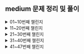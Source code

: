 ## medium 문제 정리 및 풀이

<details>
<summary>01~10번째 챌린지</summary>
<div markdown="1-10">

### 2. Get Return Type

> `ReturnType<T>`를 제네릭을 사용하지 않고 구현해보자.

```ts
// 예시
const fn = (v: boolean) => {
    if (v)
      return 1
    else
      return 2
  }
  
  type a = MyReturnType<typeof fn> // should be "1 | 2"
```

```ts
type MyReturnType<T> =  T extends (...args : any[]) => infer R ? R : any;
// 입력된 타입 T가 함수이면 함수의 반환타입이 사용되고, 그렇지 않으면 any타입이 사용된다.
// infer R를 응용하는 법
```

<hr />

### 3. Omit

> `Omit<T, K>`을 제네릭을 사용하지 않고 구현해보자. 
> `T` 타입의 모든 속성에서 `K`를 제외하고 타입을 구성한다.

```ts
// 예시
interface Todo {
    title: string
    description: string
    completed: boolean
}
  
type TodoPreview = MyOmit<Todo, 'description' | 'title'>
  
const todo: TodoPreview = {
    completed: false,
}
```

```ts
type MyOmit<T, K extends keyof T> = {
    [P in keyof T as P extends K ? never: P ]:T[P];
}
/*
    Omit은 Pick과 Exclude의 응용이므로
    type MyOmit<T, U extends keyof T> = Pick<T, Exclude<keyof T, U>>;
    로 표현 할 수 있다

    type Pick<T, K extends keyof T> = { [P in K]: T[P] } 이며
    type Exclude<T, U> = T extends U ? never : T 이므로
    [P in keyof T as P extends K ? never: P ]:T[P] 이다.

    T의 키 값들을 갖는 P가 K와 비교해서 맞다면 무시(never)하고,
    그렇지 않다면 P(T의 키 값인)로서 T 타입 내 속성으로 포함시킨 T[P]를 리턴
    Omit은 생략이란 뜻이므로 (T의 키 값 중 하나인)K를 포함시켜서는 안 된다
*/
```

<hr />

### 8. Readonly 2

> 두 개의 요소 T와 K를 갖는 제네릭 `MyReadonly2<T, K>`를 구현해보자.
> K는 T에 포함된 속성 셋이며 Readonly 값이어야 하며 T 내부의 나머지 값들의 타입은 readonly여선 안된다.

```ts
// 예시
interface Todo {
  title: string
  description: string
  completed: boolean
}

const todo: MyReadonly2<Todo, 'title' | 'description'> = {
  title: "Hey",
  description: "foobar",
  completed: false,
}

todo.title = "Hello" // Error: cannot reassign a readonly property
todo.description = "barFoo" // Error: cannot reassign a readonly property
todo.completed = true // OK
```

```ts
// 첫 번째 시도
 [P in keyof T as P extends K ? readonly P : P]: T[P] ;
// 접근 자체는 좋았으나 readonly가 return문에 쓰일 수 없음

// 두 번째 시도
type MyReadonly2<T, K = unknown> = {
  readonly [P in keyof T as P extends K ? P : never]: T[P]
} & T
// readonly Pick<T, K>와 T의 나머지를 & 연산자로 엮기
// 에러: Type 'false' does not satisfy the constraint 'true

// 세 번째 방법 (성공) 
type MyReadonly2<T, K extends keyof T = keyof T> = {
  // = keyof T는 매개변수가 하나만 왔을 때를 위한 선언문
  [P in keyof T as P extends K ? never : P]: T[P]
  // Exclude로 필터된 타입 내 속성은 그대로 유지
} & { 
  readonly [P in K]: T[P] 
  // Pick으로 필터된 타입 내 속성은 readonly를 적용
}
```

<hr/>

### 9. Deep Readonly

> 재귀적으로 서브 객체를 갖는 하나의 객체를 전부 readonly로 만드는 제네릭 `DeepReadonly<T>`를 구현하세요 
> 이번 챌린지에서는 객체를 다루는 법에 대해서 배울것입니다. 배열, 함수, 클래스 등은 고려하지 않아도 됩니다. 하지만 스스로 더 많은 케이스들에 대해서 생각해보고 도전해보세요.

```ts
// 예시
type X = { 
  x: { 
    a: 1
    b: 'hi'
  }
  y: 'hey'
}

type Expected = { 
  readonly x: { 
    readonly a: 1
    readonly b: 'hi'
  }
  readonly y: 'hey' 
}

const todo: DeepReadonly<X> // should be same as `Expected`
```

```ts
type DeepReadonly<T> = {
    readonly [P in keyof T]: keyof T[P] extends undefined ? T[P] : DeepReadonly<T[P]>
} // 재귀를 이용하여 key값 마다 내부로 들어가 readonly를 적용 (더 못 들어가면 undefined가 되므로 그 경우에는 빠져나옴)
```

<hr/>

### 10. Tuple to Union

>  주어진 하나의 튜플의 값들을 유니온으로 커버하는 제네릭 `TupleToUnion<T>`를 구현하세요.

```ts
// 예시 
type Arr = ['1', '2', '3']

const a: TupleToUnion<Arr> // expected to be '1' | '2' | '3'
```

```ts
// 첫 번째 방법 : 튜플을 전개하여 하나씩 꺼내는 방법(itor)
type TupleToUnion<T> = T extends unknown[] ? T[number] : never;

// 두 번째 방법 : 재귀적 방법으로 푸는 법
type TupleToUnion<T> = T extends [infer A,...infer B] ? ( A | TupleToUnion<B> ) : never;
```

<hr/>

### 12. Chainable Options

> 체이너블 옵션은 보통 자바스크립트에서 사용된다. 하지만 타입스크립트로 전환한다고 했을 때, 그것을 적절하게 타입으로 변환할 수 있을까요?
> 이번 챌린지에서는 두 개의 함수 `option(key, value)`과 `get()`을 갖는 객체나 클래스를 타이핑하게 됩니다.
> `option`에서는 주어진 키와 값으로 현재 구성 유형을 확장할 수 있고 `get`을 통해 최종 결과물에 접근해야 합니다.
> `key`는 `string` 타입만 받아야 하며 `value`는 아무 타입이나 받을 수 있습니다.

```ts
// 예시
declare const config: Chainable

const result = config
  .option('foo', 123)
  .option('name', 'type-challenges')
  .option('bar', { value: 'Hello World' })
  .get()

// expect the type of result to be:
interface Result {
  foo: number
  name: string
  bar: {
    value: string
  }
}
```

```ts
type Chainable<R extends {} = {}> = {
    option<K extends string, V>(key: K, value: V): Chainable<{[P in K]: V} & R>
    // key값인 K는 string만 받아야 하고 리턴 타입은 object여야 하므로 <R extends {}>로 명시
    // 이 제네릭은 재귀적으로 체이닝 되어야 하므로 리턴 타입에서 이전 체인에서 생성된 객체를 & 키워드로 추가
    get(): R
}
```

<hr/>

### 15. Last of Array

> 주어진 배열 `T`의 마지막 인자를 갖는 제네릭 `Last<T>`를 구현하세요.

```ts
// 예시
type arr1 = ['a', 'b', 'c']
type arr2 = [3, 2, 1]

type tail1 = Last<arr1> // expected to be 'c'
type tail2 = Last<arr2> // expected to be 1
```

```ts
// 배열을 spread operation을 사용해 마지막 요소와 나머지로 나누고 마지막 요소만을 리턴
type Last<T extends unknown[]> = T extends [...remains: unknown, last: infer L] ? L : never;
```

<hr />

### 16. Pop

> 주어진 배열 `T`에서 마지막 요소를 제외한 배열을 가지는 제네릭 `Pop<T>`를 구현하세요.

```ts
// 예시
type arr1 = ['a', 'b', 'c', 'd']
type arr2 = [3, 2, 1]

type re1 = Pop<arr1> // expected to be ['a', 'b', 'c']
type re2 = Pop<arr2> // expected to be [3, 2]
```

```ts
// 15번 Last of Array와 반대로 접근하여 배열의 마지막 값을 제외한 나머지 타입을 리턴
type Pop<T extends unknown[]> = T extends [...remains: infer R, last: unknown] ? R : never; 
```

<hr />

### 20. Promise.all

> Promise처럼 생긴 하나의 객체를 받고, 그 반환값이 Promise 상태에서 해제된 값(`Promise<T>`)의 타입을 갖는 함수 `PromiseAll`의 타입을 정의하세요.

```ts
// 예제
const promise1 = Promise.resolve(3);
const promise2 = 42;
const promise3 = new Promise<string>((resolve, reject) => {
  setTimeout(resolve, 100, 'foo');
});

// expected to be `Promise<[number, number, string]>`
const p = Promise.all([promise1, promise2, promise3] as const)
```

```ts
// PromiseAll이 갖는 매개변수 value는 튜플 구조를 갖는 배열이므로 readonly 처리된 [...T]가 된다
declare function PromiseAll<T extends unknown[]>(values: readonly [...T]): Promise<{
    [P in keyof T]: T[P] extends Promise<infer R> ? R : T[P]
    // 반환형의 Promise는 해당 키 값(T[P])이 만약 Promise라면 해당 Promise가 갖는 제네릭의 타입(infer R)을 반환하며 Promise가 아니라면 그대로 T[P]를 반환하도록 함
}>
```

<hr />

### 62. Type Lookup

> 가끔은 우리가 유니온 속성을 통해 속성 내부를 들여다보고 싶을 때가 있습니다.
> 이번 챌린지에서는 `type` 필드를 각각 갖는 유니온 `Cat | Dog` 내 상응하는 타입을 찾을겁니다.
> 바꿔 말하자면, 우리는 `Dog` 타입을 `Lookup<Dog | Cat, 'dog'>`로, `Cat` 타입을 `Lookup<Dog | Cat, 'cat'>`으로 얻어 낼 겁니다.

```ts
// 예시
interface Cat {
    type: 'cat'
    breeds: 'Abyssinian' | 'Shorthair' | 'Curl' | 'Bengal'
  }
  
  interface Dog {
    type: 'dog'
    breeds: 'Hound' | 'Brittany' | 'Bulldog' | 'Boxer'
    color: 'brown' | 'white' | 'black'
  }
  
  type MyDogType = LookUp<Cat | Dog, 'dog'> // expected to be `Dog`
```

```ts
// Union은 string 타입인 type 속성을 갖고, 이 유니온 내에 `type`이라는 키를 갖는 T(동물의 종류)로 필터링
// U extends { type: 'cat' } 이거나 U extends { type: 'dog' }일 때 해당하는 U(Dog | Cat) 타입을 리턴
type LookUp<U extends { type: string }, T extends U['type']> = U extends { type: T } ? U : never;
```

<hr />

</div>
</details>

<details>
<summary>11~20번째 챌린지</summary>
<div markdown="11-20">

### 106. Trim Left

> 주어진 문자열 타입을 받아 왼쪽 빈 칸을 없애는 `TrimLeft<T>`를 구현하세요.

```ts
// 예시
type trimed = TrimLeft<'  Hello World  '> // expected to be 'Hello World  '
```

```ts
// 첫 번째 방법
type TrimLeft<S extends string> = 
  S extends `${infer First}${infer Rest}` 
  // S를 앞글자와 나머지로 분류
    ? First extends ' '| '\n' | '\t' 
    // 만약 앞글자가 ' '(빈칸) '\n'(줄바꿈) '\t'(탭) 이라면
      ? TrimLeft<Rest> : S // 나머지 값을 재귀적으로 TrimLeft의 제네릭 인자로 넘김
    : never // 앞글자가 빈칸, 줄바꿈, 탭이 아니라면 리턴하지 않는다 

// 더 간편한 두 번째 방법
type TrimLeft<S extends string> =  S extends `${' ' | '\n' | '\t'}${infer R}` ? TrimLeft<R> : S
// 처음부터 First 대신 빈칸, 줄바꿈, 탭을 찾아 나머지를 재귀적으로 호출
```

- **타입스크립트의 타입 문법 내에서 문자열을 다루는 방법은 유용할 것 같으니 잘 알아두자**

<hr/>

### 108. Trim

> 문자열의 좌우측 빈칸을 없애는 제네릭 `Trim<T>`를 구현하세요.

```ts
// 예시
type trimed = Trim<'  Hello World  '> // expected to be 'Hello World'
```

```ts
// 타입 정의 없이 사용하면 길어지므로 Left와 Right를 따로 정의 한 후에
type TrimLeft<S extends string> = S extends `${' ' | '\n' | '\t'}${infer R}` ? TrimLeft<R> : S;
type TrimRight<S extends string> = S extends  `${infer L}${' ' | '\n' | '\t'}` ? TrimRight<L> : S;
// TrimRight의 매개변수로 TrimLeft<S>의 결과값을 넘겨주면 된다
type Trim<S extends string> = TrimRight<TrimLeft<S>>;
```

<hr />

### 110. Capitalize

> 나머지 문자는 그대로이면서 문자열의 맨 처음 글자만 대문자가 되는 제네릭 `Capitalize<T>`를 구현하세요.

```ts
// 예시
type capitalized = Capitalize<'hello world'> // expected to be 'Hello world'
```

```ts
type Capitalize<S extends string> = S extends `${infer First}${infer Remains}` ? `${Uppercase<First>}${Remains}` : S;
// 문자열을 앞뒤로 나누는 것은 앞 문제들로 배웠으니 Uppercase<S> 제네릭이 있다는 것을 알면 금방 풀 수 있는 문제
```

<hr/>

### 116. Replace

> 주어진 문자열 `S` 내에 있는 `From` 문자열을 `To` 문자열로 대체하는 제네릭 `Replace<S, From, To>`을 구현하세요.

```ts
// 예시
type replaced = Replace<'types are fun!', 'fun', 'awesome'> // expected to be 'types are awesome!'
```

```ts
type Replace<S extends string, From extends string, To extends string> 
    = '' extends From // 문자열이 아무것도 없을 때의 예외 처리용 구문
        ? S 
        : S extends `${infer Front}${From}${infer Last}` // 문자열 내에 `From`이 있다면 `From`을 중심으로 나누기
            ? `${Front}${To}${Last}` // `From` 문자열만 `To` 문자열로 변환시켜 리턴
            : S;
```

- 예외 처리를 잊지 말 것

<hr/>

### 119. ReplaceAll 

> 주어진 문자열 `S` 내에 있는 모든 `From` 문자열을 `To` 문자열로 바꾸는 제네릭 `ReplaceAll<S, From, To>`를 구현하세요.

```ts
// 예시
type replaced = ReplaceAll<'t y p e s', ' ', ''> // expected to be 'types'
```

```ts
type ReplaceAll<S extends string, From extends string, To extends string> 
= From extends '' // 문자열이 아무것도 없을 때의 예외 처리용 구문
    ? S 
    : S extends `${infer Front}${From}${infer Last}` // 문자열 내에 `From`이 있다면 `From`을 중심으로 나누기
        ? `${Front}${To}${ReplaceAll<Last, From, To>}` 
        // 해당 문자열은 앞에서부터 바꿔나가므로 바뀐 문자열을 제외한 Last 문자열들만 ReplaceAll의 매개변수로 재귀
        : S;
```

<hr />

### 191. Append Argument

> 함수 Fn을 첫 번째 인수로, A를 두번째 인수로 사용하고 원래 함수인 Fn의 매개변수로 A가 추가된 오버로드 함수 를 생성하는 제네릭 `AppendArgument<Fn, A>`을 구현하세요.

```ts
// 예시
type Fn = (a: number, b: string) => number

type Result = AppendArgument<Fn, boolean> 
// expected be (a: number, b: string, x: boolean) => number
```

```ts
type AppendArgument<Fn, A> 
    = Fn extends (...arg:[...infer Args]) => infer R 
        ? (...arg:[...Args, A]) => R // 주어진 함수의 리턴 타입은 동일해야 함
        : never
```

<hr />

### 296. Permutation 

> 유니온 값으로 받은 타입을 순열로 변환하는 제네릭을 구현하세요.

```ts
// 예시
type perm = Permutation<'A' | 'B' | 'C'>; // ['A', 'B', 'C'] | ['A', 'C', 'B'] | ['B', 'A', 'C'] | ['B', 'C', 'A'] | ['C', 'A', 'B'] | ['C', 'B', 'A']
```

```ts
type Permutation<T, U = T> 
    = [U] extends [never] // 두 번째 매개변수가 없다면 빈 배열을 리턴
        ? [] 
        : T extends never // 더이상 순회할 수 없을 때란 Exclude로 배열 내에 아무 요소가 없을 때임
            ? [] 
            : [T, ...Permutation<Exclude<U, T>>] // T를 배열에 위치시키고 T와 U를 제외한 나머지 요소로 재귀
```

- 순열 알고리즘에 대한 내용은 [이 페이지](https://minusi.tistory.com/entry/%EC%88%9C%EC%97%B4-%EC%95%8C%EA%B3%A0%EB%A6%AC%EC%A6%98-Permutation-Algorithm)를 참고할 것

<hr/>

### 298. Length of String

> 문자열의 길이를 계산하는 제네릭 `LengthOfString<S>`를 구현하세요.

```ts
type SplitString<S> 
  = S extends `${infer First}${infer Remains}` 
    ? [First, ...SplitString<Remains>] // 재귀적으로 문자열을 분리하여 배열화
    : [];
type LengthOfString<S extends string> = SplitString<S>['length']; // 튜플에 정의된 length 값을 리턴
```

<hr/>

### 459. Flatten 

> 배열 내 모든 요소의 깊이가 같아지도록 하는 제네릭 `Flatten<A>`를 구현하세요.

```ts
// 예시
type flatten = Flatten<[1, 2, [3, 4], [[[5]]]]> // [1, 2, 3, 4, 5]
```

```ts
type Flatten<T>  
    = T extends unknown[] 
        ? T extends [infer A, ...infer R] 
            ? [...Flatten<A>, ...Flatten<R>] // 재귀적으로 배열 내 모든 요소를 나누어 순환 (Divide)
            : [] 
        : [T]; // 단 하나의 요소가 남는다면 해당 요소를 반환 (and Conquer)
```

<hr/>

### 527. Append to object

> 인터페이스에 새 필드를 추가하는 제네릭을 구현하세요. 이 제네릭은 세 개의 매개변수를 가집니다. 반환값은 반드시 새 필드를 갖는 객체여야 합니다.

```ts
// 예시
type Test = { id: '1' }
type Result = AppendToObject<Test, 'value', 4> // expected to be { id: '1', value: 4 }
```

```ts
type merge<T> = {
    [P in keyof T]: T[P]
}
type AppendToObject<T, U extends string, V> = merge<{ [key in U]:V } & T>
```

<hr/>

</div>
</details>

<details>
<summary>21~30번째 챌린지</summary>
<div markdown="21-30">

### 529. Absolute

> 문자열이나 큰 정수, 정수를 받아 문자열로 된 절대값을 출력하는 제네릭 `Absolute`를 구현하세요.

```ts
// 예시
type Test = -100;
type Result = Absolute<Test>; // expected to be "100"
```

```ts
type Absolute<T extends number | string | bigint> = `${T}` extends `-${infer S}` ? `${S}` : `${T}`;
```

<hr/>

### 531. String to Union

> 제네릭 `StringToUnion<S>`를 구현하세요. 매개변수로 문자열을 갖습니다. 출력은 반드시 입력한 문자열의 철자들이어야 합니다.

```ts
// 예시
type Test = '123';
type Result = StringToUnion<Test>; // expected to be "1" | "2" | "3"
```

```ts
type StringToUnion<T extends string> 
    = T extends `${infer First}${infer Remains}` 
        ? First | StringToUnion<Remains> // 문자열을 나누어 재귀하면서 철자 하나씩 유니온에 추가시킴
        : never
```

<hr />

### 599. Merge

> 두 타입을 하나의 새 타입으로 합치세요. 두번째로 주어진 타입의 키는 첫번째로 주어진 타입을 덮어쓸 수 있습니다.

```ts
// 첫 번째 방법
type CreateMergedType<T> = {
    [P in keyof T]: T[P]
}
type Merge<F, S> = CreateMergedType<{
    [P in keyof F as P extends keyof S ? never : P]: F[P]
    // S 내 키 중에 F 내 키와 같은 키는 반환하지 않는다
} & S>

// 두 번째 방법
type Merge<F, S> = {
    [P in keyof (F & S)] : P extends keyof S // F와 S의 키들을 전부 순회하며 S에 있는 키인지 검사
    ? S[P] // S의 필드를 먼저 채워넣고
    : P extends keyof F 
        ? F[P] // 그 후에 F의 필드를 채워넣음 (공통된 부분은 override 되지 않음)
        : never 
};
```

<hr />

### 610. CamelCase

> KebabCase로 표현된 문자열을 CamelCase로 치환하는 제네릭 `CamelCase<S>`를 구현하세요. 문자열은 `-` 문자로 나누어져 있을 수도 있고, 이 문자로 나누어져있을 경우 해당 문자를 지우고 그 다음에 특수 문자가 아닌 알파벳이 온다면 해당 알파벳을 대문자로 변환하세요.

```ts
// 예시
type result = CamelCase<for-bar-baz> // expected 'forBarBaz'
```

```ts
// 첫 번째 시도: `Expect<Equal<CamelCase<'foo--bar----baz'>, 'foo-Bar---Baz'>>`를 통과하지 못함
type Failed_CamelCase<S> 
    = S extends `${infer Front}-${infer Target}${infer Remains}` // '-' 문자 앞 부분, '-' 문자, '-'의 바로 다음 문자(Target), 나머지로 분리
        ? Target extends Uppercase<Target> // 타겟 문자가 대문자라면
            ? `${Front}-${Target}${CamelCase<Remains>}` // 타겟을 그대로 둔 채로 나머지를 매개변수로 하여 CamelCase로 재귀
            : `${Front}${Uppercase<Target>}${CamelCase<Remains>}` // 대문자가 아니라면 -를 지우고 Uppercase를 적용 후 나머지를 재귀
        : S;

// 두 번째 시도: Capitalize를 사용하여 해결
type CamelCase<S>
    = S extends `${infer Front}${infer Remains}` // 두 부분으로 나누고
        ? Front extends '-' // 앞 문자가 '-'라면
            ? Remains extends Capitalize<Remains> // 나머지 부분이 이미 Capitalize된 문자열인지 확인
                ? `${Front}${CamelCase<Remains>}` // 참이라면 '-'를 없애지 않고 나머지 문자열을 매개변수로 재귀
                : CamelCase<Capitalize<Remains>> // 거짓이라면 '-'를 제거하고 나머지 문자열로 재귀
            : `${Front}${CamelCase<Remains>}` // Capitalize되지 않았다면 '-'를 제거하고 나머지 문자열로 재귀
        : S
```

<hr />

### 612. KebabCase

> 주어진 문자열을 KebabCase로 치환하는 제네릭 `KebabCase<S>`를 구현하세요. 

```ts
// 예시
type result = KebabCase<FooBarBaz> // expected 'for-bar-baz'
```

```ts
type KebabCase<S, T extends string = ''> 
    = S extends `${infer First}${infer Remains}` // 주어진 문자열을 두 부분으로 나누기
        ? First extends Lowercase<First> // 첫 글자가 소문자라면
            ? `${First}${KebabCase<Remains, '-'>}` // 그대로 두고 나머지 부분과 앞에 붙일 '-' 문자를 설정
            : `${T}${Lowercase<First>}${KebabCase<Remains, '-'>}` 
            // First가 대문자라면 소문자로 바꾸고 앞에 '-'를 붙인다
        : S
```

<hr />

### 645. Diff

> `O`와 `O1`의 차집합인 객체를 반환하는 제네릭 `Diff<O, O1>`을 구현하세요.

```ts
// 예시 없음
```

```ts
// Pick과 Exclude를 쓰는 방법
type Diff<O, O1> = Pick<O1 & O, Exclude<keyof O1, keyof O>>

// 이는 Omit으로 줄여 쓸 수 있다
type Diff<O, O1> = Omit<O & O1, keyof (O | O1) >
```

<hr />

### 949. AnyOf

> 파이썬 같은 `any` 함수를 타입 시스템에서 구현하세요. 매개변수로 배열을 받으며 배열 내에 하나라도 `true`값이 있다면 `true`를 리턴합니다. 빈 배열이 주어진다면 `false`를 리턴합니다.

```ts
// 예시
type Sample1 = AnyOf<[1, "", false, [], {}]>; // expected to be true.
type Sample2 = AnyOf<[0, "", false, [], {}]>; // expected to be false.
```

```ts
type AnyOf<T extends readonly any[]> 
    = T[number] extends infer Args | {} // 튜플 T 내에 있는 객체와 요소들을 나눔
        ? Exclude<Args, 0 | '' | [] | false> extends never // 요소들 중에 0, '', [], false는 never처리
            ? false 
            : true
        : false
```

- 참고: 파이썬의 any 함수

```python
def any(iterable): # itarable을 매개변수로 받는 any 함수
    for element in iterable: # itarable 객체를 돌며
        if element: # element가 true라면 True를 리턴
            return True
    return False # 파이썬의 Falsy 오브젝트는 False, None, 0, 0.0, 0L, Oj, "", [], (), {} 가 있다
```


<hr />

### 1042. IsNever

> `T` 타입을 받는 제네릭 `IsNever<T>`를 구현하세요. 타입이 `never`라면 `true`를, 아니라면 `false`를 출력하세요.

```ts
// 예시
type A = IsNever<never>  // expected to be true
type B = IsNever<undefined> // expected to be false
type C = IsNever<null> // expected to be false
type D = IsNever<[]> // expected to be false
type E = IsNever<number> // expected to be false
```

```ts
// type IsNever<T> = T extends never ? true : false; 로 적어서는 안된다
type IsNever<T> = [T] extends [never] ? true : false; 
```

<hr />

### 1097. IsUnion 

> 유니온인 타입 `T`를 받았을 때 `true`를 출력하는 제네릭 `IsUnion<T>`를 구현하세요.

```ts
// 예시
type case1 = IsUnion<string>  // false
type case2 = IsUnion<string|number>  // true
type case3 = IsUnion<[string|number]>  // false
```

```ts
// type IsUnion<T> = T extends infer L | infer R ? true : false;
type IsUnion<T, K = T> 
    = T extends K 
        ? [K] extends [T] 
            ? false 
            : true 
        : never;
```

<hr />

### 1130. ReplaceKeys

> 세 개의 매개변수를 받아 유니온 타입 내의 키들을 바꾸는 제네릭 `ReplaceKeys<U, T, Y>`를 구현하세요.
> 만약 타입에 `Y`로 설정하고자 하는 키가 없다면 건너뛰세요.

```ts
// 예시
type NodeA = {
  type: 'A'
  name: string
  flag: number
}

type NodeB = {
  type: 'B'
  id: number
  flag: number
}

type NodeC = {
  type: 'C'
  name: string
  flag: number
}


type Nodes = NodeA | NodeB | NodeC

type ReplacedNodes = ReplaceKeys<Nodes, 'name' | 'flag', {name: number, flag: string}> 
// {type: 'A', name: number, flag: string} | {type: 'B', id: number, flag: string} | {type: 'C', name: number, flag: string} 
// would replace name from string to number, replace flag from number to string.

type ReplacedNotExistKeys = ReplaceKeys<Nodes, 'name', {aa: number}> 
// {type: 'A', name: never, flag: number} | NodeB | {type: 'C', name: never, flag: number} 
// would replace name to never
```

```ts
type ReplaceKeys<U, T, Y> = {
    [P in keyof U] : P extends T // U의 키들이 T에 존재한다면
        ? P extends keyof Y  // 또한 Y의 키가 P(U의 키들)에 있다면
            ? Y[P] // Y[P]로 키를 설정
            : never // 아니라면 never
        : U[P]; // Y의 키가 없다면 U의 키로 유지
}
```

<hr />

</div>
</details>

<details>
<summary>31~40번째 챌린지</summary>
<div markdown="31-40">

### 1367. Remove Index Signature

> 객체 타입들에서 숫자나 문자열의 키로 접근 가능한 인덱스 시그니처(index signature)를 삭제하는 제네릭 `RemoveIndexSignature<T>`를 구현하세요

```ts
// 예시
type Foo = {
  [key: string]: any;
  foo(): void;
}

type A = RemoveIndexSignature<Foo>  // expected { foo(): void }
```

```ts
// 첫 번째 시도: P가 string이거나 number라면 never를 반환하도록 하였으나 실패
// type RemoveIndexSignature<T> = {
//     [P in keyof T] : P extends [string | number] ? never : T[P];
// }
type RemoveIndexSignature<T> = {
    [P in keyof T as string extends P ? never : number extends P ? never : P]: T[P];
    // 타입을 구성하는 삼항연산자에서는 유니온 타입으로 extends 키워드를 사용할 수 없다
}
```

- 인덱스 시그니처에 관한 내용은 [이 페이지](https://heropy.blog/2020/01/27/typescript/)와 [이 페이지](https://radlohead.gitbook.io/typescript-deep-dive/type-system/index-signatures)에서 확인할 수 있다.

<hr />

### 1978. Percentage Parser

> 제네릭 `Percentage Parser<T>`를 구현하세요. 정규표현식 `/^(\+|\-)?(\d*)?(\%)?$/`에 따라 `T`를 세 파트로 나누세요. 구조는 반드시 [`plus or miuns`, `number`, `unit` ] 이 되어야 합니다. 해당하지 않는다면 빈 문자열로 남겨두세요.

```ts
// 예시
type PString1 = ''
type PString2 = '+85%'
type PString3 = '-85%'
type PString4 = '85%'
type PString5 = '85'

type R1 = PercentageParser<PString1>  // expected ['', '', '']
type R2 = PercentageParser<PString2>  // expected ["+", "85", "%"]
type R3 = PercentageParser<PString3>  // expected ["-", "85", "%"]
type R4 = PercentageParser<PString4>  // expected ["", "85", "%"]
type R5 = PercentageParser<PString5>  // expected ["", "85", ""]
```

```ts
type Sign = '+' | '-';
type Unit = '%'

type PercentageParser<A extends string> 
    = A extends `${Sign}${infer Remains}` // 주어진 문자열 A내에 Sign이 있는지부터 확인
        ? A extends `${infer Sign}${infer Nums}${Unit}` // Remains 내에 '%' 문자가 있는지 확인
            ? [Sign, Nums, Unit] // 있다면 세 부분으로 나누기
            : A extends `${infer Sign}${infer Nums}` // 없다면 Remains가 전부 숫자이므로 
                ? [Sign, Nums, ''] // Unit 부분을 빈 문자열로 리턴
                : A extends `${Sign}` // Sign만 있다면 
                    ? [Sign, '', ''] // Sign만 포함된 배열을 리턴해야하며
                    : ['', '', ''] // 아무것도 없는 빈 배열이라면 빈 문자열만 포함된 해당 배열을 리턴
        : A extends `${infer Nums}${Unit}` // Sign이 없지만 Unit은 포함하는 문자열이라면
            ? ['', Nums, Unit] 
            : ['', A, ''];
```

<hr />

### 2070. Drop Char

> 문자열에서 주어진 문자를 없애는 제네릭 `DropChar<S, C>`를 구현하세요.

```ts
// 예시
type Butterfly = DropChar<' b u t t e r f l y ! ', ' '> // 'butterfly!'
```

```ts
type DropChar<S, C extends string> 
    = S extends `${infer Front}${C}${infer Remains}`
        ? DropChar<`${Front}${Remains}`, C>
        : S
```

<hr />

### 2257. MinusOne (미해결)

> (반드시 양수인) 숫자가 타입으로 주어질 때 1을 빼는 제네릭 `MinusOne<N>`을 구현하세요.

```ts
// 예시
type Zero = MinusOne<1> // 0
type FiftyFour = MinusOne<55> // 54
```

```ts
```

<hr />

### 2595. PickByType

> `T`에서 `U`에 해당하는 타입 셋만 가지는 제네릭 `PickByType<T, U>`를 구현하세요.

```ts
// 예시
type OnlyBoolean = PickByType<{
  name: string
  count: number
  isReadonly: boolean
  isEnable: boolean
}, boolean> // { isReadonly: boolean; isEnable: boolean; }
```

```ts
type PickByType<T, U> = {
    [P in keyof T as T[P] extends U ? P : never]: T[P];
}
```

<hr />

### 2688. StartsWith

> 주어진 문자열 `T`가 정확하게 `U`로 시작하는지 확인하는 제네릭 `StartsWith<T, U>`를 구현하세요.

```ts
type a = StartsWith<'abc', 'ac'> // expected to be false
type b = StartsWith<'abc', 'ab'> // expected to be true
type c = StartsWith<'abc', 'abcd'> // expected to be false
```

```ts
type StartsWith<T extends string, U extends string> = T extends `${U}${infer remains}` ? true : false;
```

### 2693. EndsWith

>주어진 문자열 `T`가 정확하게 `U`로 끝나는지 확인하는 제네릭 `EndsWith<T, U>`를 구현하세요.

```ts
type EndsWith<T extends string, U extends string> = T extends `${infer Front}${U}` ? true : false;
```

### 2757. PartialByKeys 

> 매개변수로 두 타입 `T`와 `K`를 받는 제네릭 `PartialByKeys<T, K>`를 구현하세요. `K`는 타입 `T` 내의 요소이며 반드시 옵셔널로 설정되어야 합니다. `K`가 주어지지 않는다면 제네릭 `Partial<T>`처럼 모든 필드가 옵셔널로 설정되어야 합니다.

```ts
// 예시
interface User {
  name: string
  age: number
  address: string
}

type UserPartialName = PartialByKeys<User, 'name'> // { name?:string; age:number; address:string }
```

```ts
// type result = PartialByKeys<User, 'name'>
// type result = {
//     name?: string;
// } & {
//     age: number;
//     address: string;
// }
// 이렇게 타입이 추론되기 때문에 이 &로 떨어진 타입을 하나로 묶어줄 필요가 있다

type CombineTypes<T> = {
    [P in keyof T] : T[P]
}

type PartialByKeys<T, K = keyof T> = CombineTypes<{ // K에 값이 없다면 모든 키 값을 옵셔널 처리 해야 한다
    [P in keyof T as P extends K ? P : never]?: T[P] // K 값과 동일한 필드를 옵셔널처리
} & {
    [P in keyof T as P extends K ? never: P] : T[P] // K값과 다른 필드를 그대로 두기
}>
```

<hr />

### 2759. RequiredByKeys 

> 매개변수로 두 타입 `T`와 `K`를 받는 제네릭 `RequiredByKeys<T, K>`을 구현하세요. `K`는 타입 `T` 내의 요소이며 반드시 필요한 값으로 설정되어야 합니다. `K`가 주어지지 않는다면 제네릭 `Require<T>`처럼 모든 필드가 반드시 필요한 값으로 설정되어야 합니다.

```ts
// 예시
interface User {
  name?: string
  age?: number
  address?: string
}

type UserPartialName = RequiredByKeys<User, 'name'> // { name: string; age?: number; address?: string }
```

```ts
type CombineType<T> = {
    [P in keyof T] : T[P]
}

type RequiredByKeys<T, K = keyof T> = CombineType<{
    [P in keyof T as P extends K ? P : never] -?: T[P] // 옵셔널 타입을 제거할 때엔 -?를 사용한다
} & {
    [P in keyof T as P extends K ? never: P] : T[P]
}>
```

<hr />

### 2793. Mutable

> 모든 요소가 수정 가능한 객체로 만드는 제네릭 `Mutable<T>`를 구현하세요.

```ts
// 예시
interface Todo {
  readonly title: string
  readonly description: string
  readonly completed: boolean
}

type MutableTodo = Mutable<T> // { title: string; description: string; completed: boolean; }
```

```ts
type Mutable<T> = {
    -readonly [P in keyof T]: T[P] // 옵셔널 체이닝과 같이 readonly로 제거할 때엔 -readonly 키워드를 사용한다.
}
```

</div>
</details>

<details>
<summary>41~47번째 챌린지</summary>
<div markdown="41-47">

### 2852. OmitByType

> 타입 `T`에서 `U` 타입이 아닌 필드로만 구성하는 제네릭 `OmitByType<T, U>`를 구현하세요.

```ts
// 예시
type OmitBoolean = OmitByType<{
  name: string
  count: number
  isReadonly: boolean
  isEnable: boolean
}, boolean> // { name: string; count: number }
```

```ts
type OmitByType<T, U> = {
    [P in keyof T as T[P] extends U ? never : P] : T[P]
} // Omit<T, U>에서 T[P]를 사용하는 것만 다름
```
<hr />

### 2946. ObjectEntries

> 타입 시스템에서 `Object.entries`를 구현하세요.

```ts
// 예시
interface Model {
  name: string;
  age: number;
  locations: string[] | null;
}
type modelEntries = ObjectEntries<Model> // ['name', string] | ['age', number] | ['locations', string[] | null];

```

```ts
// 첫 번째 시도
type ObjectEntries<T> = {
    [P in keyof T]: [P, T[P]]
}
// type result = ObjectEntries<Model>
// type result = { 
//     name: ["name", string];
//     age: ["age", number];
//     locations: ["locations", string[]]; => null은 표시되지 않음
// } => { 키: ["키", 값] }으로 표현됨

// 두 번째 시도
type ObjectEntries<T> = {
    [P in keyof T]: [P, T[P]]
}[keyof T] // T의 키 값으로 순회하며 객체 내 배열(["키", 값])을 꺼냄
// type result = ObjectEntries<Model>
// type result = ["name", string] | ["age", number] | ["locations", string[]]
// 키 "location"의 값으로 string[] 만 출력됨

// 세 번째 시도
type ObjectEntries<T> = {
    -readonly [P in keyof T] -? // 타입 T의 필드값을 전부 Mutable하며 Required한 값으로 변경
    : [P, T[P] extends (infer R | undefined) ? R : never ]  // undefined 값 체크
}[keyof T] 
type result = ObjectEntries<Model>
// null이 표시가 되지 않는 것은 개발 환경 문제 (PlayGround에서는 null이 인식되었음)
```

<hr/>

### 3062. Shift

> 타입 시스템에서 `Array.shift`를 구현하세요.

```ts
// 예시
type Result = Shift<[3, 2, 1]> // [2, 1]
```

```ts
type Shift<T> = T extends [infer First, ...infer Remains] ? Remains : never;
```

<hr/>

### 3188. Tuple to Nested Object 

> 문자열의 타입만 갖는 튜플 `T`와 타입 `U`가 주어졌을때 재귀적으로 객체를 생성하는 제네릭 `TupleToNestedObject<T, U>`를 구현하세요.

```ts
// 예시
type a = TupleToNestedObject<['a'], string> // {a: string}
type b = TupleToNestedObject<['a', 'b'], number> // {a: {b: number}}
type c = TupleToNestedObject<[], boolean> // boolean. if the tuple is empty, just return the U type
```

```ts
type TupleToNestedObject<T, U> 
    = T extends [infer First, ...infer Remains] 
        ? First extends string
            ? { [P in First]:TupleToNestedObject<Remains, U> }
            : never
        : U
// 재귀적으로 배열을 쪼개는 것 까지는 구현했으나 
// 그 이후에 First값이 string인지(key값으로 설정할 배열 내 요소)를 구분하여야 했음
```

<hr/>

### 3192. Reverse

> 타입 시스템에서 `Array.reverse`를 구현하세요.

```ts
// 예시
type a = Reverse<['a', 'b']> // ['b', 'a']
type b = Reverse<['a', 'b', 'c']> // ['c', 'b', 'a']
```

```ts
// 첫 번째 방법: 배열을 세 부분으로 나누는 법
type Reverse<T> 
    = T extends [infer Front, ...infer Remains, infer Last] 
        ? Remains extends [] 
            ? [Last, Front]
            : [Last, ...Reverse<Remains>, Front] 
        : T;

// 두 번째 방법: 배열을 두 부분으로 나누는 법
type Reverse<T> = T extends [infer First, ...infer Remains] 
                    ? [...Reverse<Remains>, First]
                    : [];
```

<hr />

### 3196. Flip Arguments

> 로대쉬의 `_.flip`을 타입 시스템에서 구현하세요. `FlipArguments<T>` 제네릭은 매개변수의 타입이 반대로 된 새 함수를 반환합니다.

```ts
// 예시
type Flipped = FlipArguments<(arg0: string, arg1: number, arg2: boolean) => void> 
// (arg0: boolean, arg1: number, arg2: string) => void
```

```ts
type FlipArguments<T> 
    = T extends (...args: infer P) => infer R 
        ? P extends []
            ? () => R
            : (...args: Reverse<P>) => R 
            // Spread Operation으로 매개변수를 배열로 만들면 이 배열 내 요소들만 뒤집어주면 된다
        : never;

type Reverse<Args> 
  = Args extends [infer First, ...infer Remains] 
    ? [...Reverse<Remains>, First] 
    : []
```

<hr />

### 3243. FlattenDepth

> 주어진 숫자만큼 재귀적으로 배열을 평평하게 만드는 제네릭 `FlattenDepth<T>`를 구현하세요.

```ts
// 예시
type a = FlattenDepth<[1, 2, [3, 4], [[[5]]]], 2> // [1, 2, 3, 4, [5]]. flattern 2 times
type b = FlattenDepth<[1, 2, [3, 4], [[[5]]]]> // [1, 2, 3, 4, [[5]]]. Depth defaults to be 1
```

```ts
// type FlattenDepth<T, U extends number = 1> 
//     = T extends [infer First, ...infer Remains]
//         ? First extends unknown[]
//             ? [First, ...FlattenDepth<Remains, U>] 
//             // Type instantiation is excessively deep and possibly infinite.
//             // 무한루프에 빠져버림
//             : [...FlattenDepth<First, U>, ...FlattenDepth<Remains, U>]
//         : [First, ...FlattenDepth<Remains, U>]

type FlattenDepth<T, K extends number = 1, U extends unknown[] = []> // 무한 루프를 회피하기 위해 빈 배열을 받아 이 배열의 길이를 이용
    = T extends [infer First, ...infer Remains] // 두 부분으로 나누고
        ? First extends unknown[] // 만약 First가 배열이고
            ? U['length'] extends K // 그리고 배열 U의 길이가 K와 같다면 (처음엔 길이가 0이다)
                ? [First, ...FlattenDepth<Remains, K, U>] // 한 번의 flatten 과정이 있었으므로 배열의 나머지 부분으로 재귀
                : [...FlattenDepth<First, K, [0, ...U]>, ...FlattenDepth<Remains, K, U>] 
                // U의 길이가 K와 다르다면 U에 임의로 0을 추가하여 길이를 늘림 (무한루프 탈출을 위함)
            : [First, ...FlattenDepth<Remains, K, U>] // First가 배열이 아니라면 나머지 요소에 배열이 있을 수도 있으니 나머지 요소로 재귀
        : T; // First가 배열이 아니라면 T를 그대로 반환

type result = FlattenDepth<[1, 2, [3, 4], [[[5]]]], 2>;
// [[[5]]]와 같이 배열 내에 하나의 요소만 갖는 2중 이상의 배열을 가진다면 ...FlattenDepth<Remains, K, U>는 실행되지 않을 수도 있다
```

</div>
</details>